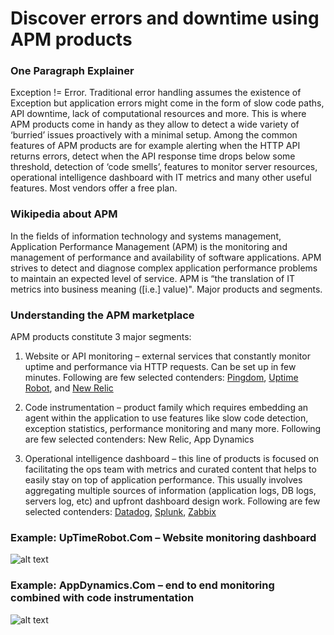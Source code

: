 # Discover errors and downtime using APM products


### One Paragraph Explainer

Exception != Error. Traditional error handling assumes the existence of Exception but application errors might come in the form of slow code paths, API downtime, lack of computational resources and more. This is where APM products come in handy as they allow to detect a wide variety of ‘burried’ issues proactively with a minimal setup. Among the common features of APM products are for example alerting when the HTTP API returns errors, detect when the API response time drops below some threshold, detection of ‘code smells’, features to monitor server resources, operational intelligence dashboard with IT metrics and many other useful features. Most vendors offer a free plan.

### Wikipedia about APM

In the fields of information technology and systems management, Application Performance Management (APM) is the monitoring and management of performance and availability of software applications. APM strives to detect and diagnose complex application performance problems to maintain an expected level of service. APM is “the translation of IT metrics into business meaning ([i.e.] value)". Major products and segments.

### Understanding the APM marketplace

APM products constitute 3 major segments:

1. Website or API monitoring – external services that constantly monitor uptime and performance via HTTP requests. Can be set up in few minutes. Following are few selected contenders: [Pingdom](https://www.pingdom.com/), [Uptime Robot](https://uptimerobot.com/), and [New Relic](https://newrelic.com/application-monitoring)

2. Code instrumentation – product family which requires embedding an agent within the application to use features like slow code detection, exception statistics, performance monitoring and many more. Following are few selected contenders: New Relic, App Dynamics

3. Operational intelligence dashboard – this line of products is focused on facilitating the ops team with metrics and curated content that helps to easily stay on top of application performance. This usually involves aggregating multiple sources of information (application logs, DB logs, servers log, etc) and upfront dashboard design work. Following are few selected contenders: [Datadog](https://www.datadoghq.com/), [Splunk](https://www.splunk.com/), [Zabbix](https://www.zabbix.com/)



 ### Example: UpTimeRobot.Com – Website monitoring dashboard
![alt text](https://github.com/i0natan/nodebestpractices/blob/master/assets/images/uptimerobot.jpg "Website monitoring dashboard")

 ### Example: AppDynamics.Com – end to end monitoring combined with code instrumentation
![alt text](https://github.com/i0natan/nodebestpractices/blob/master/assets/images/app-dynamics-dashboard.png "end to end monitoring combined with code instrumentation")
